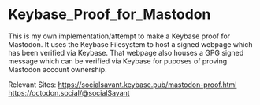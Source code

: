 # Keybase_Proof_for_Mastodon

This is my own implementation/attempt to make a Keybase proof for Mastodon.
It uses the Keybase Filesystem to host a signed webpage which has been verified via Keybase.
That webpage also houses a GPG signed message which can be verified via Keybase for puposes of proving Mastodon account ownership.

Relevant Sites:
https://socialsavant.keybase.pub/mastodon-proof.html
https://octodon.social/@socialSavant
